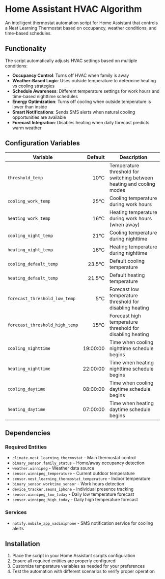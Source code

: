 # Home Assistant HVAC Algorithm

An intelligent thermostat automation script for Home Assistant that controls a Nest Learning Thermostat based on occupancy, weather conditions, and time-based schedules.

## Functionality

The script automatically adjusts HVAC settings based on multiple conditions:

- **Occupancy Control**: Turns off HVAC when family is away
- **Weather-Based Logic**: Uses outside temperature to determine heating vs cooling strategies
- **Schedule Awareness**: Different temperature settings for work hours and time-based nighttime schedules
- **Energy Optimization**: Turns off cooling when outside temperature is lower than inside
- **Smart Notifications**: Sends SMS alerts when natural cooling opportunities are available
- **Forecast Integration**: Disables heating when daily forecast predicts warm weather

## Configuration Variables

| Variable                       |  Default | Description                                                           |
|--------------------------------|---------:|-----------------------------------------------------------------------|
| `threshold_temp`               |     10°C | Temperature threshold for switching between heating and cooling modes |
| `cooling_work_temp`            |     25°C | Cooling temperature during work hours                                 |
| `heating_work_temp`            |     16°C | Heating temperature during work hours (when away)                     |
| `cooling_night_temp`           |     21°C | Cooling temperature during nighttime                                  |
| `heating_night_temp`           |     16°C | Heating temperature during nighttime                                  |
| `cooling_default_temp`         |   23.5°C | Default cooling temperature                                           |
| `heating_default_temp`         |   21.5°C | Default heating temperature                                           |
| `forecast_threshold_low_temp`  |      5°C | Forecast low temperature threshold for disabling heating              |
| `forecast_threshold_high_temp` |     15°C | Forecast high temperature threshold for disabling heating             |
| `cooling_nighttime`            | 19:00:00 | Time when cooling nighttime schedule begins                           |
| `heating_nighttime`            | 22:00:00 | Time when heating nighttime schedule begins                           |
| `cooling_daytime`              | 08:00:00 | Time when cooling daytime schedule begins                             |
| `heating_daytime`              | 07:00:00 | Time when heating daytime schedule begins                             |

## Dependencies

### Required Entities
- `climate.nest_learning_thermostat` - Main thermostat control
- `binary_sensor.family_status` - Home/away occupancy detection
- `weather.winnipeg` - Weather data source
- `sensor.winnipeg_temperature` - Current outdoor temperature
- `sensor.nest_learning_thermostat_temperature` - Indoor temperature
- `binary_sensor.worktime_sensor` - Work hours detection
- `device_tracker.seuns_iphone` - Individual presence tracking
- `sensor.winnipeg_low_today` - Daily low temperature forecast
- `sensor.winnipeg_high_today` - Daily high temperature forecast

### Services
- `notify.mobile_app_vadimiphone` - SMS notification service for cooling alerts

## Installation

1. Place the script in your Home Assistant scripts configuration
2. Ensure all required entities are properly configured
3. Customize temperature variables as needed for your preferences
4. Test the automation with different scenarios to verify proper operation 

